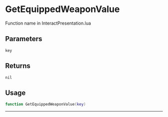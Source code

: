 # GetEquippedWeaponValue
Function name in InteractPresentation.lua
## Parameters
`key`
## Returns
`nil`
## Usage
```lua
function GetEquippedWeaponValue(key)
```
---
